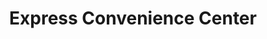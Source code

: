 ---
title: "Express Convenience Center"
url: /appleton/express-convenience-center/
shop: convenience
---